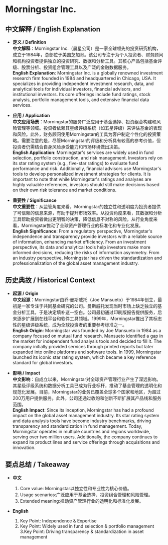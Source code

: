 # Morningstar Inc.

## 中文解释 / English Explanation

* **定义 / Definition**  
  **中文解释**：Morningstar Inc.（晨星公司）是一家全球领先的投资研究机构，成立于1984年，总部位于美国芝加哥。该公司专注于为个人投资者、财务顾问和机构投资者提供独立的投资研究、数据和分析工具。其核心产品包括基金评级、股票分析、投资组合管理工具以及广泛的金融数据服务。  
  **English Explanation**: Morningstar Inc. is a globally renowned investment research firm founded in 1984 and headquartered in Chicago, USA. It specializes in providing independent investment research, data, and analytical tools for individual investors, financial advisors, and institutional investors. Its core offerings include fund ratings, stock analysis, portfolio management tools, and extensive financial data services.

* **应用 / Application**  
  **中文应用场景**：Morningstar的服务广泛应用于基金选择、投资组合构建和风险管理等领域。投资者依赖其星级评级系统（如五星评级）来评估基金的表现和风险。此外，财务顾问使用Morningstar的工具为客户制定个性化的投资策略。需要注意的是，尽管Morningstar的评级和分析具有较高的参考价值，但投资者仍需结合自身风险承受能力和市场环境做出决策。  
  **English Application**: Morningstar's services are widely used in fund selection, portfolio construction, and risk management. Investors rely on its star rating system (e.g., five-star ratings) to evaluate fund performance and risk. Additionally, financial advisors use Morningstar's tools to develop personalized investment strategies for clients. It is important to note that while Morningstar's ratings and analyses are highly valuable references, investors should still make decisions based on their own risk tolerance and market conditions.

* **重要性 / Significance**  
  **中文重要性**：从监管角度来看，Morningstar的独立性和透明度为投资者提供了可信赖的信息来源，有助于提升市场效率。从投资角度来看，其数据和分析工具帮助投资者做出更明智的决策，降低信息不对称的风险。从行业角度来看，Morningstar推动了全球资产管理行业的标准化和专业化发展。  
  **English Significance**: From a regulatory perspective, Morningstar's independence and transparency provide investors with a reliable source of information, enhancing market efficiency. From an investment perspective, its data and analytical tools help investors make more informed decisions, reducing the risks of information asymmetry. From an industry perspective, Morningstar has driven the standardization and professionalization of the global asset management industry.

## 历史典故 / Historical Context

* **起源 / Origin**  
  **中文起源**：Morningstar由乔·曼斯威托（Joe Mansueto）于1984年创立，最初是一家专注于共同基金研究的公司。曼斯威托发现当时市场上缺乏独立的基金分析工具，于是决定填补这一空白。公司最初通过印刷版报告提供服务，后来逐步扩展到在线平台和软件工具领域。1999年，Morningstar推出了其标志性的星级评级系统，成为全球投资者的重要参考标准之一。  
  **English Origin**: Morningstar was founded by Joe Mansueto in 1984 as a company focused on mutual fund research. Mansueto identified a gap in the market for independent fund analysis tools and decided to fill it. The company initially provided services through printed reports but later expanded into online platforms and software tools. In 1999, Morningstar launched its iconic star rating system, which became a key reference standard for global investors.

* **影响 / Impact**  
  **中文影响**：自成立以来，Morningstar对全球资产管理行业产生了深远影响。其星级评级系统和数据分析工具已成为行业标杆，推动了基金管理的透明化和规范化发展。目前，Morningstar的业务已覆盖全球多个国家和地区，为超过200万用户提供服务。此外，公司还通过收购和创新不断扩展其产品线和服务范围。  
  **English Impact**: Since its inception, Morningstar has had a profound impact on the global asset management industry. Its star rating system and data analysis tools have become industry benchmarks, driving transparency and standardization in fund management. Today, Morningstar operates in multiple countries and regions worldwide, serving over two million users. Additionally, the company continues to expand its product lines and service offerings through acquisitions and innovation.

## 要点总结 / Takeaway

* **中文**  
  1. Core value: Morningstar以独立性和专业性为核心价值。
  2. Usage scenarios:广泛应用于基金选择、投资组合管理和风险管理。
  3. Extended meaning:推动资产管理行业的透明化和标准化发展。

* **English**  
  1. Key Point: Independence & Expertise
  2. Key Point: Widely used in fund selection & portfolio management
  3.Key Point: Driving transparency & standardization in asset management